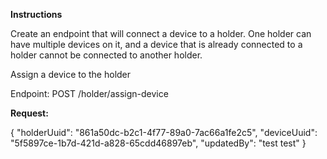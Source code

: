 
**Instructions**

Create an endpoint that will connect a device to a holder. One holder can have multiple devices on it, and a device that is already connected to a holder cannot be connected to another holder.

Assign a device to the holder

Endpoint: POST /holder/assign-device

**Request:**

{
    "holderUuid": "861a50dc-b2c1-4f77-89a0-7ac66a1fe2c5",
    "deviceUuid": "5f5897ce-1b7d-421d-a828-65cdd46897eb",
    "updatedBy": "test test"
}
